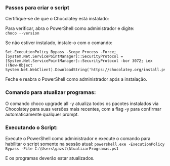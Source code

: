 ### Passos para criar o script  

Certifique-se de que o Chocolatey está instalado:  
  
Para verificar, abra o PowerShell como administrador e digite:  
```choco --version```  

Se não estiver instalado, instale-o com o comando:  
```
Set-ExecutionPolicy Bypass -Scope Process -Force; [System.Net.ServicePointManager]::SecurityProtocol = [System.Net.ServicePointManager]::SecurityProtocol -bor 3072; iex ((New-Object System.Net.WebClient).DownloadString('https://chocolatey.org/install.ps1'))
```  
Feche e reabra o PowerShell como administrador após a instalação.


### Comando para atualizar programas: 
  
O comando choco upgrade all -y atualiza todos os pacotes instalados via Chocolatey para suas versões mais recentes, com a flag -y para confirmar automaticamente qualquer prompt.  

### Executando o Script:  

Execute o PowerShell como administrador e execute o comando para habilitar o script somente na sessão atual:
```powershell.exe -ExecutionPolicy Bypass -File C:\Users\gazst\AtualizarProgramas.ps1```

E os programas deverão estar atualizados.
